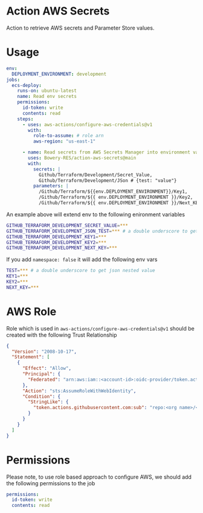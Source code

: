 # Action AWS Secrets

Action to retrieve AWS secrets and Parameter Store values.

# Usage

```yml
env:
  DEPLOYMENT_ENVIRONMENT: development
jobs:
  ecs-deploy:
    runs-on: ubuntu-latest
    name: Read env secrets
    permissions:
      id-token: write
      contents: read
    steps:
      - uses: aws-actions/configure-aws-credentials@v1
        with:
          role-to-assume: # role arn
          aws-region: "us-east-1"

      - name: Read secrets from AWS Secrets Manager into environment variables
        uses: Bowery-RES/action-aws-secrets@main
        with:
          secrets: |
            Github/Terraform/Development/Secret_Value,
            Github/Terraform/Development/JSon # {test: "value"}
          parameters: |
            /Github/Terraform/${{env.DEPLOYMENT_ENVIRONMENT}}/Key1,
            /Github/Terraform/${{ env.DEPLOYMENT_ENVIRONMENT }}/Key2,
            /Github/Terraform/${{ env.DEPLOYMENT_ENVIRONMENT }}/Next_KEY
```

An example above will extend env to the following enironment variables

```sh
GITHUB_TERRAFORM_DEVELOPMENT_SECRET_VALUE=***
GITHUB_TERRAFORM_DEVELOPMENT_JSON_TEST=*** # a double underscore to get json nested value
GITHUB_TERRAFORM_DEVELOPMENT_KEY1=***
GITHUB_TERRAFORM_DEVELOPMENT_KEY2=***
GITHUB_TERRAFORM_DEVELOPMENT_NEXT_KEY=***
```

If you add `namespace: false` it will add the following env vars

```sh
TEST=*** # a double underscore to get json nested value
KEY1=***
KEY2=***
NEXT_KEY=***
```

# AWS Role

Role which is used in `aws-actions/configure-aws-credentials@v1` should be created with the following Trust Relationship

```json
{
  "Version": "2008-10-17",
  "Statement": [
    {
      "Effect": "Allow",
      "Principal": {
        "Federated": "arn:aws:iam::<account-id>:oidc-provider/token.actions.githubusercontent.com"
      },
      "Action": "sts:AssumeRoleWithWebIdentity",
      "Condition": {
        "StringLike": {
          "token.actions.githubusercontent.com:sub": "repo:<org name>/<repo name>:*"
        }
      }
    }
  ]
}
```

# Permissions

Please note, to use role based approach to configure AWS, we should add the following permissions to the job

```yml
permissions:
  id-token: write
  contents: read
```
